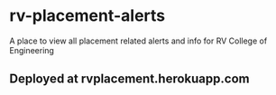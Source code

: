 # rv-placement-alerts
A place to view all placement related alerts and info for RV College of Engineering

## Deployed at rvplacement.herokuapp.com